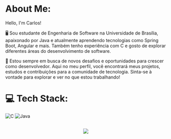 # About Me:  
Hello, I'm Carlos!  

🖥️ Sou estudante de Engenharia de Software na Universidade de Brasília, apaixonado por Java e atualmente aprendendo tecnologias como Spring Boot, Angular e mais. Também tenho experiência com C e gosto de explorar diferentes áreas do desenvolvimento de software.  

🚀 Estou sempre em busca de novos desafios e oportunidades para crescer como desenvolvedor. Aqui no meu perfil, você encontrará meus projetos, estudos e contribuições para a comunidade de tecnologia. Sinta-se à vontade para explorar e ver no que estou trabalhando!


# 💻 Tech Stack:
  ![C](https://img.shields.io/badge/c-%2300599C.svg?style=for-the-badge&logo=c&logoColor=white)
  ![Java](https://img.shields.io/badge/Java-ED8B00?style=for-the-badge&logo=openjdk&logoColor=white")


 <div align="center">
    
<br>![](https://github-readme-streak-stats.herokuapp.com?user=carlinn1&theme=dark&hide_border=true&locale=pt_BR)<br/>    

</div>
